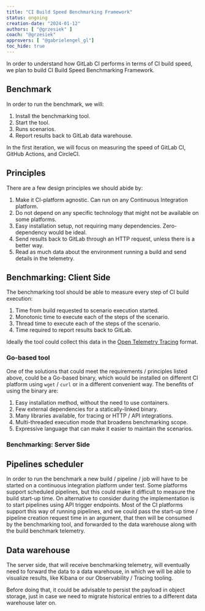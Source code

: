 ```yaml
---
title: "CI Build Speed Benchmarking Framework"
status: ongoing
creation-date: "2024-01-12"
authors: [ "@grzesiek" ]
coach: "@grzesiek"
approvers: [ "@gabrielengel_gl"]
toc_hide: true
---
```


In order to understand how GitLab CI performs in terms of CI build speed, we
plan to build CI Build Speed Benchmarking Framework.

## Benchmark

In order to run the benchmark, we will:

1. Install the benchmarking tool.
1. Start the tool.
1. Runs scenarios.
1. Report results back to GitLab data warehouse.

In the first iteration, we will focus on measuring the speed of GitLab CI, GitHub Actions, and CircleCI.

## Principles

There are a few design principles we should abide by:

1. Make it CI-platform agnostic. Can run on any Continuous Integration platform.
1. Do not depend on any specific technology that might not be available on some platforms.
1. Easy installation setup, not requiring many dependencies. Zero-dependency would be ideal.
1. Send results back to GitLab through an HTTP request, unless there is a better way.
1. Read as much data about the environment running a build and send details in the telemetry.

## Benchmarking: Client Side

The benchmarking tool should be able to measure every step of CI build
execution:

1. Time from build requested to scenario execution started.
1. Monotonic time to execute each of the steps of the scenario.
1. Thread time to execute each of the steps of the scenario.
1. Time required to report results back to GitLab.

Ideally the tool could collect this data in the
[Open Telemetry Tracing](https://opentelemetry.io/docs/specs/otel/trace/api/)
format.

### Go-based tool

One of the solutions that could meet the requirements / principles listed
above, could be a Go-based binary, which would be installed on different CI
platform using `wget` / `curl` or in a different convenient way. The benefits
of using the binary are:

1. Easy installation method, without the need to use containers.
1. Few external dependencies for a statically-linked binary.
1. Many libraries available, for tracing or HTTP / API integrations.
1. Multi-threaded execution mode that broadens benchmarking scope.
1. Expressive language that can make it easier to maintain the scenarios.

### Benchmarking: Server Side

## Pipelines scheduler

In order to run the benchmark a new build / pipeline / job will have to be
started on a continuous integration platform under test. Some platforms support
scheduled pipelines, but this could make it difficult to measure the build
start-up time. On alternative to consider during the implementation is to start
pipelines using API trigger endpoints. Most of the CI platforms support this
way of running pipelines, and we could pass the start-up time / pipeline
creation request time in an argument, that then will be consumed by the
benchmarking tool, and forwarded to the data warehouse along with the build
benchmark telemetry.

## Data warehouse

The server side, that will receive benchmarking telemetry, will eventually need
to forward the data to a data warehouse, in which we will be able to visualize
results, like Kibana or our Observability / Tracing tooling.

Before doing that, it could be advisable to persist the payload in object
storage, just in case we need to migrate historical entries to a different data
warehouse later on.
